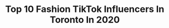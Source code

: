 ---
title: Top 10 Fashion TikTok Influencers In Toronto In 2020
description: >-
  Find top fashion TikTok influencers in Toronto in 2020. Most popular hashtags: #fashion #style #greenscreen #happyathome.
platform: TikTok
profiles:
  - username: "suroooshh"
    fullname: >-
      suroooshh
    location: "Canada"
    followers: 6394
    engagement: 1668
    commentsToLikes: 0.020942
    id: ck9go11boz5iy0j7896lq1rfq
    verified: false
    hashtags: "#sleepy, #foruu, #thrift, #cutestyle"
  - username: "letitiakiu"
    fullname: >-
      Letitia Kiu
    location: "Canada"
    followers: 8987
    engagement: 645
    commentsToLikes: 0.023016
    id: ck9818tumau510j78l0v2d07y
    verified: false
    hashtags: "#makeuproutine, #travel, #tshirt, #shecandoit"
  - username: "437tiktok"
    fullname: >-
      437
    location: "Canada"
    followers: 4033
    engagement: 443
    commentsToLikes: 0.039775
    id: cka9m56073xj70i78cvpr5x15
    verified: false
    hashtags: "#437xabc, #437babe, #foryou, #giveaway"
  - username: "shop_mboutique"
    fullname: >-
      M Boutique
    location: "Canada"
    followers: 16100
    engagement: 395
    commentsToLikes: 0.010348
    id: ck910efrbhb480j78qo7i3tyd
    verified: false
    hashtags: "#balenciaga, #style, #queenstreetwest, #outfitoftheday"
  - username: "sialakhanpal"
    fullname: >-
      Sia Lakhanpal
    location: "Canada"
    followers: 58102
    engagement: 958
    commentsToLikes: 0.004575
    id: ck90ykt72aowi0j783hmzvdoz
    verified: false
    hashtags: "#garrysandhu, #doubleexposure, #friday, #ontario"
  - username: "_joshuasnow"
    fullname: >-
      Joshua Snow
    location: "Canada"
    followers: 16608
    engagement: 1060
    commentsToLikes: 0.078686
    id: ck806yg7yn2sp0j784yuxhz7h
    verified: false
    hashtags: "#feaureme, #relationship, #canadalife, #happyathome"
  - username: "anthony.nusca"
    fullname: >-
      Anthony
    location: "Canada"
    followers: 2141
    engagement: 1558
    commentsToLikes: 0.021126
    id: ck97xnoyww17t0j787w7jkya1
    verified: false
    hashtags: "#lyric, #music, #photography, #toronto"
  - username: "sidraandco"
    fullname: >-
      sidraandco
    location: "Canada"
    followers: 10959
    engagement: 247
    commentsToLikes: 0.036984
    id: ck9go10pkz5990j78wldmex2t
    verified: false
    hashtags: "#beautyblender, #curlyhair, #tiktokfood, #theordinary"
  - username: "devisathi"
    fullname: >-
      DeviSathi
    location: "Canada"
    followers: 11101
    engagement: 567
    commentsToLikes: 0.024240
    id: ck9kg1td05ys30j78vnvse2dm
    verified: false
    hashtags: "#callfortamil, #tamilmuser, #rajnikanth, #meena"
  - username: "gugankaaur"
    fullname: >-
      gugan kaaur
    location: "Canada"
    followers: 6732
    engagement: 219
    commentsToLikes: 0.020773
    id: ckackeggsb8za0i789qpwr1f6
    verified: false
    hashtags: "#contour, #prophec, #foryoupage, #desigirl"
---